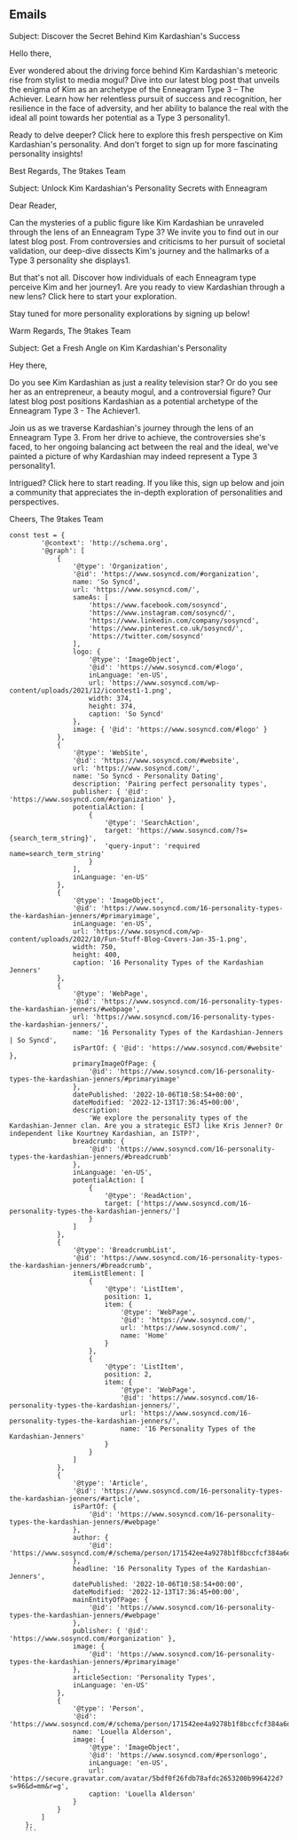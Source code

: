 ## Emails

Subject: Discover the Secret Behind Kim Kardashian's Success

Hello there,

Ever wondered about the driving force behind Kim Kardashian's meteoric rise from stylist to media mogul? Dive into our latest blog post that unveils the enigma of Kim as an archetype of the Enneagram Type 3 – The Achiever. Learn how her relentless pursuit of success and recognition, her resilience in the face of adversity, and her ability to balance the real with the ideal all point towards her potential as a Type 3 personality​1​.

Ready to delve deeper? Click here to explore this fresh perspective on Kim Kardashian's personality. And don't forget to sign up for more fascinating personality insights!

Best Regards,
The 9takes Team

Subject: Unlock Kim Kardashian's Personality Secrets with Enneagram

Dear Reader,

Can the mysteries of a public figure like Kim Kardashian be unraveled through the lens of an Enneagram Type 3? We invite you to find out in our latest blog post. From controversies and criticisms to her pursuit of societal validation, our deep-dive dissects Kim's journey and the hallmarks of a Type 3 personality she displays​1​.

But that's not all. Discover how individuals of each Enneagram type perceive Kim and her journey​1​. Are you ready to view Kardashian through a new lens? Click here to start your exploration.

Stay tuned for more personality explorations by signing up below!

Warm Regards,
The 9takes Team

Subject: Get a Fresh Angle on Kim Kardashian's Personality

Hey there,

Do you see Kim Kardashian as just a reality television star? Or do you see her as an entrepreneur, a beauty mogul, and a controversial figure? Our latest blog post positions Kardashian as a potential archetype of the Enneagram Type 3 - The Achiever​1​.

Join us as we traverse Kardashian's journey through the lens of an Enneagram Type 3. From her drive to achieve, the controversies she's faced, to her ongoing balancing act between the real and the ideal, we've painted a picture of why Kardashian may indeed represent a Type 3 personality​1​.

Intrigued? Click here to start reading. If you like this, sign up below and join a community that appreciates the in-depth exploration of personalities and perspectives.

Cheers,
The 9takes Team

````
const test = {
		'@context': 'http://schema.org',
		'@graph': [
			{
				'@type': 'Organization',
				'@id': 'https://www.sosyncd.com/#organization',
				name: 'So Syncd',
				url: 'https://www.sosyncd.com/',
				sameAs: [
					'https://www.facebook.com/sosyncd',
					'https://www.instagram.com/sosyncd/',
					'https://www.linkedin.com/company/sosyncd',
					'https://www.pinterest.co.uk/sosyncd/',
					'https://twitter.com/sosyncd'
				],
				logo: {
					'@type': 'ImageObject',
					'@id': 'https://www.sosyncd.com/#logo',
					inLanguage: 'en-US',
					url: 'https://www.sosyncd.com/wp-content/uploads/2021/12/icontest1-1.png',
					width: 374,
					height: 374,
					caption: 'So Syncd'
				},
				image: { '@id': 'https://www.sosyncd.com/#logo' }
			},
			{
				'@type': 'WebSite',
				'@id': 'https://www.sosyncd.com/#website',
				url: 'https://www.sosyncd.com/',
				name: 'So Syncd - Personality Dating',
				description: 'Pairing perfect personality types',
				publisher: { '@id': 'https://www.sosyncd.com/#organization' },
				potentialAction: [
					{
						'@type': 'SearchAction',
						target: 'https://www.sosyncd.com/?s={search_term_string}',
						'query-input': 'required name=search_term_string'
					}
				],
				inLanguage: 'en-US'
			},
			{
				'@type': 'ImageObject',
				'@id': 'https://www.sosyncd.com/16-personality-types-the-kardashian-jenners/#primaryimage',
				inLanguage: 'en-US',
				url: 'https://www.sosyncd.com/wp-content/uploads/2022/10/Fun-Stuff-Blog-Covers-Jan-35-1.png',
				width: 750,
				height: 400,
				caption: '16 Personality Types of the Kardashian Jenners'
			},
			{
				'@type': 'WebPage',
				'@id': 'https://www.sosyncd.com/16-personality-types-the-kardashian-jenners/#webpage',
				url: 'https://www.sosyncd.com/16-personality-types-the-kardashian-jenners/',
				name: '16 Personality Types of the Kardashian-Jenners | So Syncd',
				isPartOf: { '@id': 'https://www.sosyncd.com/#website' },
				primaryImageOfPage: {
					'@id': 'https://www.sosyncd.com/16-personality-types-the-kardashian-jenners/#primaryimage'
				},
				datePublished: '2022-10-06T10:58:54+00:00',
				dateModified: '2022-12-13T17:36:45+00:00',
				description:
					'We explore the personality types of the Kardashian-Jenner clan. Are you a strategic ESTJ like Kris Jenner? Or independent like Kourtney Kardashian, an ISTP?',
				breadcrumb: {
					'@id': 'https://www.sosyncd.com/16-personality-types-the-kardashian-jenners/#breadcrumb'
				},
				inLanguage: 'en-US',
				potentialAction: [
					{
						'@type': 'ReadAction',
						target: ['https://www.sosyncd.com/16-personality-types-the-kardashian-jenners/']
					}
				]
			},
			{
				'@type': 'BreadcrumbList',
				'@id': 'https://www.sosyncd.com/16-personality-types-the-kardashian-jenners/#breadcrumb',
				itemListElement: [
					{
						'@type': 'ListItem',
						position: 1,
						item: {
							'@type': 'WebPage',
							'@id': 'https://www.sosyncd.com/',
							url: 'https://www.sosyncd.com/',
							name: 'Home'
						}
					},
					{
						'@type': 'ListItem',
						position: 2,
						item: {
							'@type': 'WebPage',
							'@id': 'https://www.sosyncd.com/16-personality-types-the-kardashian-jenners/',
							url: 'https://www.sosyncd.com/16-personality-types-the-kardashian-jenners/',
							name: '16 Personality Types of the Kardashian-Jenners'
						}
					}
				]
			},
			{
				'@type': 'Article',
				'@id': 'https://www.sosyncd.com/16-personality-types-the-kardashian-jenners/#article',
				isPartOf: {
					'@id': 'https://www.sosyncd.com/16-personality-types-the-kardashian-jenners/#webpage'
				},
				author: {
					'@id': 'https://www.sosyncd.com/#/schema/person/171542ee4a9278b1f8bccfcf384a6d54'
				},
				headline: '16 Personality Types of the Kardashian-Jenners',
				datePublished: '2022-10-06T10:58:54+00:00',
				dateModified: '2022-12-13T17:36:45+00:00',
				mainEntityOfPage: {
					'@id': 'https://www.sosyncd.com/16-personality-types-the-kardashian-jenners/#webpage'
				},
				publisher: { '@id': 'https://www.sosyncd.com/#organization' },
				image: {
					'@id': 'https://www.sosyncd.com/16-personality-types-the-kardashian-jenners/#primaryimage'
				},
				articleSection: 'Personality Types',
				inLanguage: 'en-US'
			},
			{
				'@type': 'Person',
				'@id': 'https://www.sosyncd.com/#/schema/person/171542ee4a9278b1f8bccfcf384a6d54',
				name: 'Louella Alderson',
				image: {
					'@type': 'ImageObject',
					'@id': 'https://www.sosyncd.com/#personlogo',
					inLanguage: 'en-US',
					url: 'https://secure.gravatar.com/avatar/5bdf0f26fdb78afdc2653200b996422d?s=96&d=mm&r=g',
					caption: 'Louella Alderson'
				}
			}
		]
	};
    ```
````
